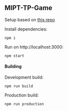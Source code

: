 ## MIPT-TP-Game

Setup based on [this repo](https://github.com/ANVoevodin/pixijs_v5_setup)

Install dependencies:
```
npm i
```

Run on http://localhost:3000:
```
npm start
```

#### Building

Development build:
```
npm run build
```

Production build:
```
npm run production
```
